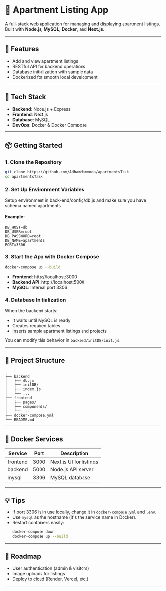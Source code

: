 # 🏢 Apartment Listing App

A full-stack web application for managing and displaying apartment listings. Built with **Node.js**, **MySQL**, **Docker**, and **Next.js**.

---

## 🚀 Features

- Add and view apartment listings
- RESTful API for backend operations
- Database initialization with sample data
- Dockerized for smooth local development

---

## 🧰 Tech Stack

- **Backend**: Node.js + Express
- **Frontend**: Next.js
- **Database**: MySQL
- **DevOps**: Docker & Docker Compose

---

## 📦 Getting Started

### 1. Clone the Repository

```bash
git clone https://github.com/AdhamHammoda/apartmentsTask
cd apartmentsTask
```

### 2. Set Up Environment Variables

Setup environment in back-end/config/db.js and make sure you have schema named apartments

#### Example:
```env
DB_HOST=db
DB_USER=root
DB_PASSWORD=root
DB_NAME=apartments
PORT=3306
```

### 3. Start the App with Docker Compose

```bash
docker-compose up --build
```

- **Frontend**: http://localhost:3000  
- **Backend API**: http://localhost:5000  
- **MySQL**: Internal port 3306

### 4. Database Initialization

When the backend starts:
- It waits until MySQL is ready
- Creates required tables
- Inserts sample apartment listings and projects

You can modify this behavior in `backend/initDB/init.js`.

---

## 📁 Project Structure

```
.
├── backend
│   ├── db.js
│   ├── initDB/
│   ├── index.js
│   └── ...
├── frontend
│   ├── pages/
│   ├── components/
│   └── ...
├── docker-compose.yml
└── README.md
```

---

## 🐳 Docker Services

| Service   | Port    | Description               |
|-----------|---------|---------------------------|
| frontend  | 3000    | Next.js UI for listings   |
| backend   | 5000    | Node.js API server        |
| mysql     | 3306    | MySQL database            |

---

## 💡 Tips

- If port 3306 is in use locally, change it in `docker-compose.yml` and `.env`.
- Use `mysql` as the hostname (it's the service name in Docker).
- Restart containers easily:
  ```bash
  docker-compose down
  docker-compose up --build
  ```

---

## 📌 Roadmap

- User authentication (admin & visitors)
- Image uploads for listings
- Deploy to cloud (Render, Vercel, etc.)

---

